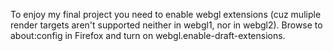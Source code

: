 To enjoy my final project you need to enable webgl extensions (cuz muliple render targets aren't supported neither in webgl1, nor in webgl2). Browse to about:config in Firefox and turn on webgl.enable-draft-extensions.
